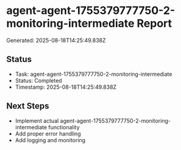 # agent-agent-1755379777750-2-monitoring-intermediate Report

Generated: 2025-08-18T14:25:49.838Z

## Status
- Task: agent-agent-1755379777750-2-monitoring-intermediate
- Status: Completed
- Timestamp: 2025-08-18T14:25:49.838Z

## Next Steps
- Implement actual agent-agent-1755379777750-2-monitoring-intermediate functionality
- Add proper error handling
- Add logging and monitoring

